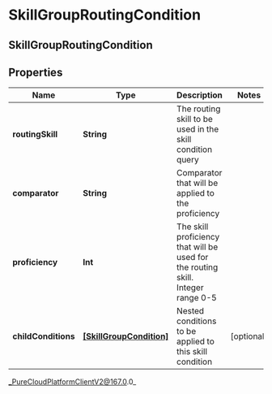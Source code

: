 # SkillGroupRoutingCondition

## SkillGroupRoutingCondition

## Properties

|Name | Type | Description | Notes|
|------------ | ------------- | ------------- | -------------|
| **routingSkill** | **String** | The routing skill to be used in the skill condition query | |
| **comparator** | **String** | Comparator that will be applied to the proficiency | |
| **proficiency** | **Int** | The skill proficiency that will be used for the routing skill. Integer range 0-5 | |
| **childConditions** | [**[SkillGroupCondition]**]([SkillGroupCondition]) | Nested conditions to be applied to this skill condition | [optional] |



_PureCloudPlatformClientV2@167.0.0_
